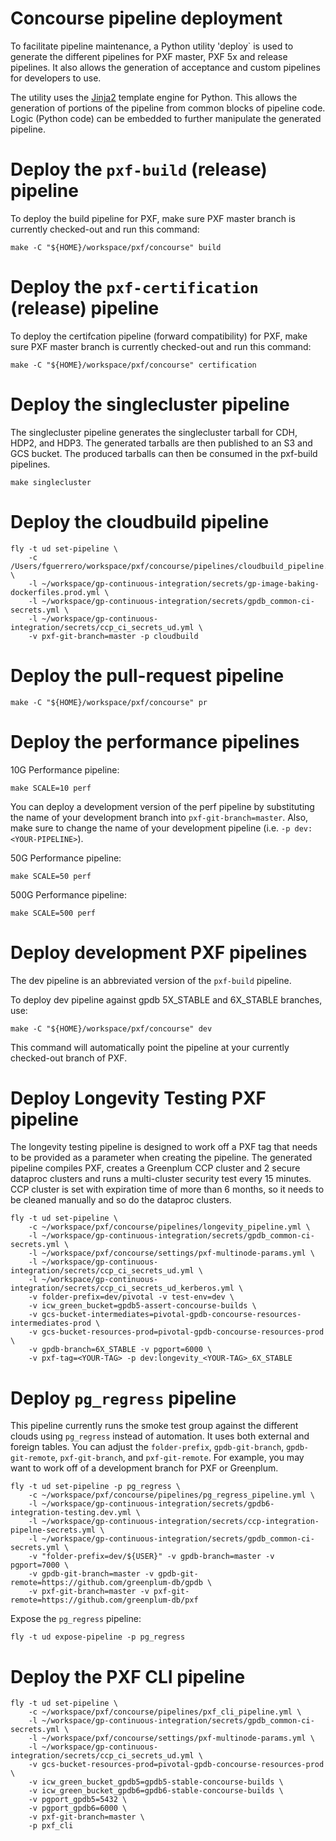 # Concourse pipeline deployment
To facilitate pipeline maintenance, a Python utility 'deploy`
is used to generate the different pipelines for PXF master,
PXF 5x and release pipelines. It also allows the generation
of acceptance and custom pipelines for developers to use.

The utility uses the [Jinja2](http://jinja.pocoo.org/) template
engine for Python. This allows the generation of portions of the
pipeline from common blocks of pipeline code. Logic (Python code) can
be embedded to further manipulate the generated pipeline.

# Deploy the `pxf-build` (release) pipeline

To deploy the build pipeline for PXF, make sure PXF master branch is currently checked-out and run this command:

```shell script
make -C "${HOME}/workspace/pxf/concourse" build
```

# Deploy the `pxf-certification` (release) pipeline

To deploy the certifcation pipeline (forward compatibility) for PXF, make sure PXF master branch is currently checked-out and run this command:

```shell script
make -C "${HOME}/workspace/pxf/concourse" certification
```

# Deploy the singlecluster pipeline

The singlecluster pipeline generates the singlecluster tarball for CDH, HDP2,
and HDP3. The generated tarballs are then published to an S3 and GCS bucket.
The produced tarballs can then be consumed in the pxf-build pipelines.

```shell script
make singlecluster
```

# Deploy the cloudbuild pipeline

```shell
fly -t ud set-pipeline \
    -c /Users/fguerrero/workspace/pxf/concourse/pipelines/cloudbuild_pipeline.yml \
    -l ~/workspace/gp-continuous-integration/secrets/gp-image-baking-dockerfiles.prod.yml \
    -l ~/workspace/gp-continuous-integration/secrets/gpdb_common-ci-secrets.yml \
    -l ~/workspace/gp-continuous-integration/secrets/ccp_ci_secrets_ud.yml \
    -v pxf-git-branch=master -p cloudbuild
```

# Deploy the pull-request pipeline

```shell
make -C "${HOME}/workspace/pxf/concourse" pr
```

# Deploy the performance pipelines

10G Performance pipeline:

```shell
make SCALE=10 perf
```

You can deploy a development version of the perf pipeline by substituting the name
of your development branch into `pxf-git-branch=master`. Also, make sure to change
the name of your development pipeline (i.e. `-p dev:<YOUR-PIPELINE>`).

50G Performance pipeline:

```shell
make SCALE=50 perf
```

500G Performance pipeline:

```shell
make SCALE=500 perf
```

# Deploy development PXF pipelines

The dev pipeline is an abbreviated version of the `pxf-build` pipeline.

To deploy dev pipeline against gpdb 5X_STABLE and 6X_STABLE branches, use:

```shell
make -C "${HOME}/workspace/pxf/concourse" dev
```

This command will automatically point the pipeline at your currently checked-out branch of PXF.

# Deploy Longevity Testing PXF pipeline
The longevity testing pipeline is designed to work off a PXF tag that needs to be provided as a parameter when
creating the pipeline. The generated pipeline compiles PXF, creates a Greenplum CCP cluster and 2 secure dataproc clusters
and runs a multi-cluster security test every 15 minutes. CCP cluster is set with expiration time of more than 6 months, so
it needs to be cleaned manually and so do the dataproc clusters.

```shell
fly -t ud set-pipeline \
    -c ~/workspace/pxf/concourse/pipelines/longevity_pipeline.yml \
    -l ~/workspace/gp-continuous-integration/secrets/gpdb_common-ci-secrets.yml \
    -l ~/workspace/pxf/concourse/settings/pxf-multinode-params.yml \
    -l ~/workspace/gp-continuous-integration/secrets/ccp_ci_secrets_ud.yml \
    -l ~/workspace/gp-continuous-integration/secrets/ccp_ci_secrets_ud_kerberos.yml \
    -v folder-prefix=dev/pivotal -v test-env=dev \
    -v icw_green_bucket=gpdb5-assert-concourse-builds \
    -v gcs-bucket-intermediates=pivotal-gpdb-concourse-resources-intermediates-prod \
    -v gcs-bucket-resources-prod=pivotal-gpdb-concourse-resources-prod \
    -v gpdb-branch=6X_STABLE -v pgport=6000 \
    -v pxf-tag=<YOUR-TAG> -p dev:longevity_<YOUR-TAG>_6X_STABLE
```

# Deploy `pg_regress` pipeline

This pipeline currently runs the smoke test group against the different clouds using `pg_regress` instead of automation.
It uses both external and foreign tables.
You can adjust the `folder-prefix`, `gpdb-git-branch`, `gpdb-git-remote`, `pxf-git-branch`, and `pxf-git-remote`.
For example, you may want to work off of a development branch for PXF or Greenplum.

```shell
fly -t ud set-pipeline -p pg_regress \
    -c ~/workspace/pxf/concourse/pipelines/pg_regress_pipeline.yml \
    -l ~/workspace/gp-continuous-integration/secrets/gpdb6-integration-testing.dev.yml \
    -l ~/workspace/gp-continuous-integration/secrets/ccp-integration-pipelne-secrets.yml \
    -l ~/workspace/gp-continuous-integration/secrets/gpdb_common-ci-secrets.yml \
    -v "folder-prefix=dev/${USER}" -v gpdb-branch=master -v pgport=7000 \
    -v gpdb-git-branch=master -v gpdb-git-remote=https://github.com/greenplum-db/gpdb \
    -v pxf-git-branch=master -v pxf-git-remote=https://github.com/greenplum-db/pxf
```

Expose the `pg_regress` pipeline:

```shell
fly -t ud expose-pipeline -p pg_regress
```

# Deploy the PXF CLI pipeline

```shell
fly -t ud set-pipeline \
    -c ~/workspace/pxf/concourse/pipelines/pxf_cli_pipeline.yml \
    -l ~/workspace/gp-continuous-integration/secrets/gpdb_common-ci-secrets.yml \
    -l ~/workspace/pxf/concourse/settings/pxf-multinode-params.yml \
    -l ~/workspace/gp-continuous-integration/secrets/ccp_ci_secrets_ud.yml \
    -v gcs-bucket-resources-prod=pivotal-gpdb-concourse-resources-prod \
    -v icw_green_bucket_gpdb5=gpdb5-stable-concourse-builds \
    -v icw_green_bucket_gpdb6=gpdb6-stable-concourse-builds \
    -v pgport_gpdb5=5432 \
    -v pgport_gpdb6=6000 \
    -v pxf-git-branch=master \
    -p pxf_cli
```
